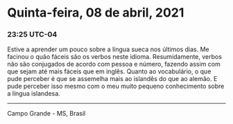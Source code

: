 # Quinta-feira, 08 de abril, 2021

### 23:25 UTC-04

Estive a aprender um pouco sobre a língua sueca nos últimos dias. Me facinou o quão
fáceis são os verbos neste idioma. Resumidamente, verbos não são conjugados de acordo
com pessoa e número, fazendo assim com que sejam até mais fáceis que em inglês.
Quanto ao vocabulário, o que pude perceber é que se assemelha mais ao islandês do
que ao alemão. E pude perceber isso mesmo com o meu muito pequeno conhecimento sobre
a língua islandesa.

---

Campo Grande - MS, Brasil
